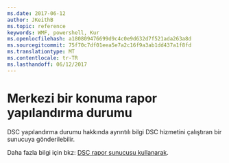 ```yaml
---
ms.date: 2017-06-12
author: JKeithB
ms.topic: reference
keywords: WMF, powershell, Kur
ms.openlocfilehash: a180809476699d9c4c0e9d632d7f521ada263a8d
ms.sourcegitcommit: 75f70c7df01eea5e7a2c16f9a3ab1dd437a1f8fd
ms.translationtype: MT
ms.contentlocale: tr-TR
ms.lasthandoff: 06/12/2017
---
```

# <a name="report-configuration-status-to-central-location"></a>Merkezi bir konuma rapor yapılandırma durumu

DSC yapılandırma durumu hakkında ayrıntılı bilgi DSC hizmetini çalıştıran bir sunucuya gönderilebilir. 

Daha fazla bilgi için bkz: [DSC rapor sunucusu kullanarak](https://msdn.microsoft.com/powershell/dsc/reportserver).

